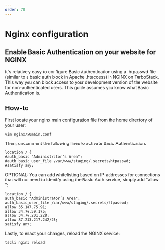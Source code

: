 ```yaml
---
order: 70
---
```


# Nginx configuration

## Enable Basic Authentication on your website for NGINX

It's relatively easy to configure Basic Authentication using a .htpasswd file (similar to a basic auth block in Apache .htaccess) in NGINX on TurboStack. This way you can block access to your development version of the website for non-authenticated users. This guide assumes you know what Basic Authentication is.

## How-to
First locate your nginx main configuration file from the home directory of your user:

```
vim nginx/50main.conf
```
 
Then, uncomment the following lines to activate Basic Authentication:
```
location / {
#auth_basic "Administrator’s Area";
#auth_basic_user_file /var/www/staging/.secrets/htpasswd;
#satisfy any;
```

OPTIONAL: You can add whitelisting based on IP-addresses for connections that will not need to identify using the Basic Auth service, simply add "allow ":
```
location / {
auth_basic "Administrator’s Area";
auth_basic_user_file /var/www/staging/.secrets/htpasswd;
allow 35.187.75.91;
allow 34.76.59.175;
allow 34.76.201.228;
allow 87.233.217.242/28;
satisfy any;
```
 

Lastly, to enact your changes, reload the NGINX service:
```
tscli nginx reload
```
